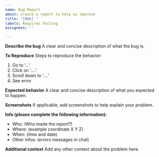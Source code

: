 ```yaml
---
name: Bug Report
about: Create a report to help us improve
title: "[BUG] "
labels: Requires Testing
assignees: ''

---
```


**Describe the bug**
A clear and concise description of what the bug is.

**To Reproduce**
Steps to reproduce the behavior:
1. Go to '...'
2. Click on '....'
3. Scroll down to '....'
4. See error

**Expected behavior**
A clear and concise description of what you expected to happen.

**Screenshots**
If applicable, add screenshots to help explain your problem.

**Info (please complete the following information):**
 - Who: (Who made the report?)
 - Where: (example coordinate X Y Z)
 - When: (time and date)
 - Other infos: (errors messages in chat)

**Additional context**
Add any other context about the problem here.
